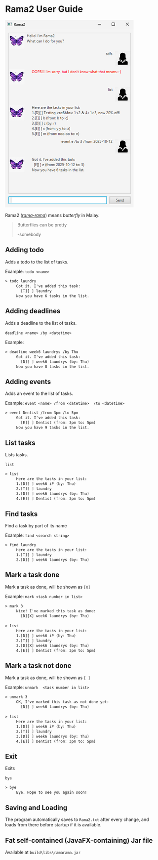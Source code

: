 # Rama2 User Guide



![Alt text](Ui.png "Optional title")

Rama2 ([_rama-rama_](https://en.m.wiktionary.org/wiki/rama-rama)) means _butterfly_ in Malay.

> Butterflies can be pretty
>
> -somebody 

## Adding todo

Adds a todo to the list of tasks.

Example: `todo <name>`
```
> todo laundry
     Got it. I've added this task:
       [T][ ] laundry
     Now you have 6 tasks in the list.
```


## Adding deadlines

Adds a deadline to the list of tasks.

`deadline <name> /by <datetime>`

Example: 
```
> deadline week6 laundrys /by Thu
     Got it. I've added this task:
       [D][ ] week6 laundrys (by: Thu)
     Now you have 8 tasks in the list.

```


## Adding events

Adds an event to the list of tasks.

Example: `event <name> /from <datetime>  /to <datetime>`   <!--(`/from` and `/to` can be swapped.)-->
```
> event Dentist /from 3pm /to 5pm
     Got it. I've added this task:
       [E][ ] Dentist (from: 3pm to: 5pm)
     Now you have 9 tasks in the list.
```

## List tasks

Lists tasks.

`list`
```
> list
     Here are the tasks in your list:
     1.[D][ ] week6 iP (by: Thu)
     2.[T][ ] laundry
     3.[D][ ] week6 laundrys (by: Thu)
     4.[E][ ] Dentist (from: 3pm to: 5pm)
```

## Find tasks

Find a task by part of its name

Example: `find <search string>`
```
> find laundry
     Here are the tasks in your list:
     1.[T][ ] laundry
     2.[D][ ] week6 laundrys (by: Thu)
```

## Mark a task done

Mark a task as done, will be shown as `[X]`

Example: `mark <task number in list>`
```
> mark 3
     Nice! I've marked this task as done:
       [D][X] week6 laundrys (by: Thu)

> list
     Here are the tasks in your list:
     1.[D][ ] week6 iP (by: Thu)
     2.[T][ ] laundry
     3.[D][X] week6 laundrys (by: Thu)
     4.[E][ ] Dentist (from: 3pm to: 5pm)

```

## Mark a task __not__ done

Mark a task as done, will be shown as `[ ]`

Example: `unmark  <task number in list>`
```
> unmark 3
     OK, I've marked this task as not done yet:
       [D][ ] week6 laundrys (by: Thu)

> list
     Here are the tasks in your list:
     1.[D][ ] week6 iP (by: Thu)
     2.[T][ ] laundry
     3.[D][ ] week6 laundrys (by: Thu)
     4.[E][ ] Dentist (from: 3pm to: 5pm)

```

## Exit

Exits

`bye `
```
> bye
     Bye. Hope to see you again soon!
```

## Saving and Loading
The program automatically saves to `Rama2.txt` after every change, and loads from there before startup if it is available.

## Fat self-contained (JavaFX-containing) Jar file
Available at `build\libs\ramarama.jar`
